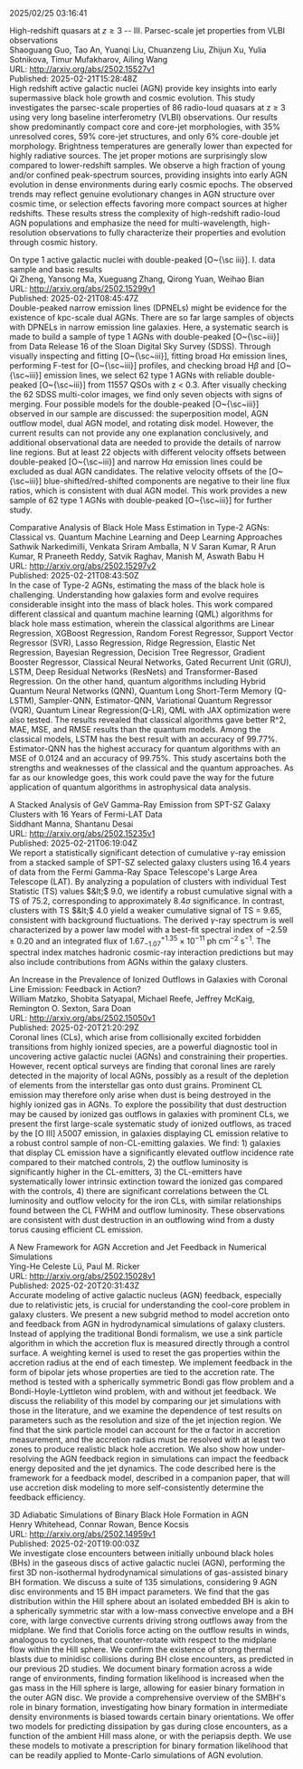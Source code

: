 2025/02/25 03:16:41  

High-redshift quasars at $z \geq 3$ -- III. Parsec-scale jet properties
  from VLBI observations  
Shaoguang Guo, Tao An, Yuanqi Liu, Chuanzeng Liu, Zhijun Xu, Yulia Sotnikova, Timur Mufakharov, Ailing Wang  
URL: http://arxiv.org/abs/2502.15527v1  
Published: 2025-02-21T15:28:48Z  
  High redshift active galactic nuclei (AGN) provide key insights into early supermassive black hole growth and cosmic evolution. This study investigates the parsec-scale properties of 86 radio-loud quasars at z $\geq$ 3 using very long baseline interferometry (VLBI) observations. Our results show predominantly compact core and core-jet morphologies, with 35\% unresolved cores, 59\% core-jet structures, and only 6\% core-double jet morphology. Brightness temperatures are generally lower than expected for highly radiative sources. The jet proper motions are surprisingly slow compared to lower-redshift samples. We observe a high fraction of young and/or confined peak-spectrum sources, providing insights into early AGN evolution in dense environments during early cosmic epochs. The observed trends may reflect genuine evolutionary changes in AGN structure over cosmic time, or selection effects favoring more compact sources at higher redshifts. These results stress the complexity of high-redshift radio-loud AGN populations and emphasize the need for multi-wavelength, high-resolution observations to fully characterize their properties and evolution through cosmic history.   

On type 1 active galactic nuclei with double-peaked [O~{\sc iii}]. I.
  data sample and basic results  
Qi Zheng, Yansong Ma, Xueguang Zhang, Qirong Yuan, Weihao Bian  
URL: http://arxiv.org/abs/2502.15299v1  
Published: 2025-02-21T08:45:47Z  
  Double-peaked narrow emission lines (DPNELs) might be evidence for the existence of kpc-scale dual AGNs. There are so far large samples of objects with DPNELs in narrow emission line galaxies. Here, a systematic search is made to build a sample of type 1 AGNs with double-peaked [O~{\sc~iii}] from Data Release 16 of the Sloan Digital Sky Survey (SDSS). Through visually inspecting and fitting [O~{\sc~iii}], fitting broad H$\alpha$ emission lines, performing F-test for [O~{\sc~iii}] profiles, and checking broad H$\beta$ and [O~{\sc~iii}] emission lines, we select 62 type 1 AGNs with reliable double-peaked [O~{\sc~iii}] from 11557 QSOs with z &lt; 0.3. After visually checking the 62 SDSS multi-color images, we find only seven objects with signs of merging. Four possible models for the double-peaked [O~{\sc~iii}] observed in our sample are discussed: the superposition model, AGN outflow model, dual AGN model, and rotating disk model. However, the current results can not provide any one explanation conclusively, and additional observational data are needed to provide the details of narrow line regions. But at least 22 objects with different velocity offsets between double-peaked [O~{\sc~iii}] and narrow H$\alpha$ emission lines could be excluded as dual AGN candidates. The relative velocity offsets of the [O~{\sc~iii}] blue-shifted/red-shifted components are negative to their line flux ratios, which is consistent with dual AGN model. This work provides a new sample of 62 type 1 AGNs with double-peaked [O~{\sc~iii}] for further study.   

Comparative Analysis of Black Hole Mass Estimation in Type-2 AGNs:
  Classical vs. Quantum Machine Learning and Deep Learning Approaches  
Sathwik Narkedimilli, Venkata Sriram Amballa, N V Saran Kumar, R Arun Kumar, R Praneeth Reddy, Satvik Raghav, Manish M, Aswath Babu H  
URL: http://arxiv.org/abs/2502.15297v2  
Published: 2025-02-21T08:43:50Z  
  In the case of Type-2 AGNs, estimating the mass of the black hole is challenging. Understanding how galaxies form and evolve requires considerable insight into the mass of black holes. This work compared different classical and quantum machine learning (QML) algorithms for black hole mass estimation, wherein the classical algorithms are Linear Regression, XGBoost Regression, Random Forest Regressor, Support Vector Regressor (SVR), Lasso Regression, Ridge Regression, Elastic Net Regression, Bayesian Regression, Decision Tree Regressor, Gradient Booster Regressor, Classical Neural Networks, Gated Recurrent Unit (GRU), LSTM, Deep Residual Networks (ResNets) and Transformer-Based Regression. On the other hand, quantum algorithms including Hybrid Quantum Neural Networks (QNN), Quantum Long Short-Term Memory (Q-LSTM), Sampler-QNN, Estimator-QNN, Variational Quantum Regressor (VQR), Quantum Linear Regression(Q-LR), QML with JAX optimization were also tested. The results revealed that classical algorithms gave better R^2, MAE, MSE, and RMSE results than the quantum models. Among the classical models, LSTM has the best result with an accuracy of 99.77%. Estimator-QNN has the highest accuracy for quantum algorithms with an MSE of 0.0124 and an accuracy of 99.75%. This study ascertains both the strengths and weaknesses of the classical and the quantum approaches. As far as our knowledge goes, this work could pave the way for the future application of quantum algorithms in astrophysical data analysis.   

A Stacked Analysis of GeV Gamma-Ray Emission from SPT-SZ Galaxy Clusters
  with 16 Years of Fermi-LAT Data  
Siddhant Manna, Shantanu Desai  
URL: http://arxiv.org/abs/2502.15235v1  
Published: 2025-02-21T06:19:04Z  
  We report a statistically significant detection of cumulative $\gamma$-ray emission from a stacked sample of SPT-SZ selected galaxy clusters using 16.4 years of data from the Fermi Gamma-Ray Space Telescope's Large Area Telescope (LAT). By analyzing a population of clusters with individual Test Statistic (TS) values $&lt;$ 9.0, we identify a robust cumulative signal with a TS of 75.2, corresponding to approximately 8.4$\sigma$ significance. In contrast, clusters with TS $&lt;$ 4.0 yield a weaker cumulative signal of TS = 9.65, consistent with background fluctuations. The derived $\gamma$-ray spectrum is well characterized by a power law model with a best-fit spectral index of $-2.59 \pm 0.20$ and an integrated flux of $1.67^{+1.35}_{-1.07} \times 10^{-11}$ ph cm$^{-2}$ s$^{-1}$. The spectral index matches hadronic cosmic-ray interaction predictions but may also include contributions from AGNs within the galaxy clusters.   

An Increase in the Prevalence of Ionized Outflows in Galaxies with
  Coronal Line Emission: Feedback in Action?  
William Matzko, Shobita Satyapal, Michael Reefe, Jeffrey McKaig, Remington O. Sexton, Sara Doan  
URL: http://arxiv.org/abs/2502.15050v1  
Published: 2025-02-20T21:20:29Z  
  Coronal lines (CLs), which arise from collisionally excited forbidden transitions from highly ionized species, are a powerful diagnostic tool in uncovering active galactic nuclei (AGNs) and constraining their properties. However, recent optical surveys are finding that coronal lines are rarely detected in the majority of local AGNs, possibly as a result of the depletion of elements from the interstellar gas onto dust grains. Prominent CL emission may therefore only arise when dust is being destroyed in the highly ionized gas in AGNs. To explore the possibility that dust destruction may be caused by ionized gas outflows in galaxies with prominent CLs, we present the first large-scale systematic study of ionized outflows, as traced by the [O III] $\lambda$5007 emission, in galaxies displaying CL emission relative to a robust control sample of non-CL-emitting galaxies. We find: 1) galaxies that display CL emission have a significantly elevated outflow incidence rate compared to their matched controls, 2) the outflow luminosity is significantly higher in the CL-emitters, 3) the CL-emitters have systematically lower intrinsic extinction toward the ionized gas compared with the controls, 4) there are significant correlations between the CL luminosity and outflow velocity for the iron CLs, with similar relationships found between the CL FWHM and outflow luminosity. These observations are consistent with dust destruction in an outflowing wind from a dusty torus causing efficient CL emission.   

A New Framework for AGN Accretion and Jet Feedback in Numerical
  Simulations  
Ying-He Celeste Lü, Paul M. Ricker  
URL: http://arxiv.org/abs/2502.15028v1  
Published: 2025-02-20T20:31:43Z  
  Accurate modeling of active galactic nucleus (AGN) feedback, especially due to relativistic jets, is crucial for understanding the cool-core problem in galaxy clusters. We present a new subgrid method to model accretion onto and feedback from AGN in hydrodynamical simulations of galaxy clusters. Instead of applying the traditional Bondi formalism, we use a sink particle algorithm in which the accretion flux is measured directly through a control surface. A weighting kernel is used to reset the gas properties within the accretion radius at the end of each timestep. We implement feedback in the form of bipolar jets whose properties are tied to the accretion rate. The method is tested with a spherically symmetric Bondi gas flow problem and a Bondi-Hoyle-Lyttleton wind problem, with and without jet feedback. We discuss the reliability of this model by comparing our jet simulations with those in the literature, and we examine the dependence of test results on parameters such as the resolution and size of the jet injection region. We find that the sink particle model can account for the $\alpha$ factor in accretion measurement, and the accretion radius must be resolved with at least two zones to produce realistic black hole accretion. We also show how under-resolving the AGN feedback region in simulations can impact the feedback energy deposited and the jet dynamics. The code described here is the framework for a feedback model, described in a companion paper, that will use accretion disk modeling to more self-consistently determine the feedback efficiency.   

3D Adiabatic Simulations of Binary Black Hole Formation in AGN  
Henry Whitehead, Connar Rowan, Bence Kocsis  
URL: http://arxiv.org/abs/2502.14959v1  
Published: 2025-02-20T19:00:03Z  
  We investigate close encounters between initially unbound black holes (BHs) in the gaseous discs of active galactic nuclei (AGN), performing the first 3D non-isothermal hydrodynamical simulations of gas-assisted binary BH formation. We discuss a suite of 135 simulations, considering 9 AGN disc environments and 15 BH impact parameters. We find that the gas distribution within the Hill sphere about an isolated embedded BH is akin to a spherically symmetric star with a low-mass convective envelope and a BH core, with large convective currents driving strong outflows away from the midplane. We find that Coriolis force acting on the outflow results in winds, analogous to cyclones, that counter-rotate with respect to the midplane flow within the Hill sphere. We confirm the existence of strong thermal blasts due to minidisc collisions during BH close encounters, as predicted in our previous 2D studies. We document binary formation across a wide range of environments, finding formation likelihood is increased when the gas mass in the Hill sphere is large, allowing for easier binary formation in the outer AGN disc. We provide a comprehensive overview of the SMBH's role in binary formation, investigating how binary formation in intermediate density environments is biased towards certain binary orientations. We offer two models for predicting dissipation by gas during close encounters, as a function of the ambient Hill mass alone, or with the periapsis depth. We use these models to motivate a prescription for binary formation likelihood that can be readily applied to Monte-Carlo simulations of AGN evolution.   

